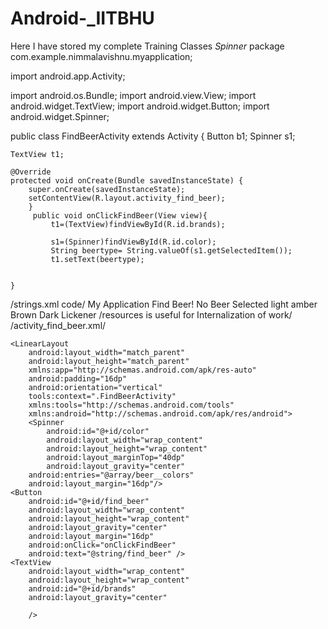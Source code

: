 # Android-_IITBHU
Here I have stored my complete Training Classes
*Spinner*
package com.example.nimmalavishnu.myapplication;

import android.app.Activity;

import android.os.Bundle;
import android.view.View;
import android.widget.TextView;
import android.widget.Button;
import android.widget.Spinner;

public class FindBeerActivity extends Activity {
    Button b1;
    Spinner s1;

    TextView t1;

    @Override
    protected void onCreate(Bundle savedInstanceState) {
        super.onCreate(savedInstanceState);
        setContentView(R.layout.activity_find_beer);
        }
         public void onClickFindBeer(View view){
             t1=(TextView)findViewById(R.id.brands);
             
             s1=(Spinner)findViewById(R.id.color);
             String beertype= String.valueOf(s1.getSelectedItem());
             t1.setText(beertype);


    }
/strings.xml code/
<resources>
    <string name="app_name">My Application</string>
    <string name="find_beer">Find Beer!</string>
    <string name="brands">No Beer Selected</string>
    <string-array name="beer__colors">
        <item>light</item>
         <item>amber</item>
         <item>Brown</item>
         <item>Dark</item>
         <item>Lickener</item>
    </string-array>
</resources>
/resources is useful for Internalization of work/
/activity_find_beer.xml/
<?xml version="1.0" encoding="utf-8"?>
    <LinearLayout
        android:layout_width="match_parent"
        android:layout_height="match_parent"
        xmlns:app="http://schemas.android.com/apk/res-auto"
        android:padding="16dp"
        android:orientation="vertical"
        tools:context=".FindBeerActivity"
        xmlns:tools="http://schemas.android.com/tools"
        xmlns:android="http://schemas.android.com/apk/res/android">
        <Spinner
            android:id="@+id/color"
            android:layout_width="wrap_content"
            android:layout_height="wrap_content"
            android:layout_marginTop="40dp"
            android:layout_gravity="center"
        android:entries="@array/beer__colors"
        android:layout_margin="16dp"/>
    <Button
        android:id="@+id/find_beer"
        android:layout_width="wrap_content"
        android:layout_height="wrap_content"
        android:layout_gravity="center"
        android:layout_margin="16dp"
        android:onClick="onClickFindBeer"
        android:text="@string/find_beer" />
    <TextView
        android:layout_width="wrap_content"
        android:layout_height="wrap_content"
        android:id="@+id/brands"
        android:layout_gravity="center"
        
        />


</LinearLayout>
